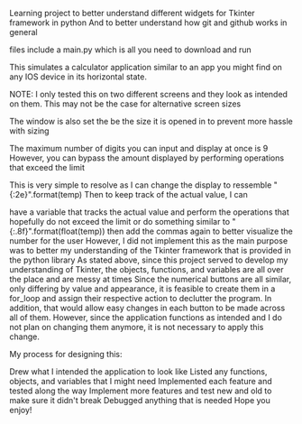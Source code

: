 Learning project to better understand different widgets for Tkinter framework in python And to better understand how git and github works in general

files include a main.py which is all you need to download and run

This simulates a calculator application similar to an app you might find on any IOS device in its horizontal state.

NOTE: I only tested this on two different screens and they look as intended on them. This may not be the case for alternative screen sizes

The window is also set the be the size it is opened in to prevent more hassle with sizing

The maximum number of digits you can input and display at once is 9 However, you can bypass the amount displayed by performing operations that exceed the limit

This is very simple to resolve as I can change the display to ressemble "{:2e}".format(temp) Then to keep track of the actual value, I can

have a variable that tracks the actual value and perform the operations that hopefully do not exceed the limit
or do something similar to "{:.8f}".format(float(temp)) then add the commas again to better visualize the number for the user However, I did not implement this as the main purpose was to better my understanding of the Tkinter framework that is provided in the python library
As stated above, since this project served to develop my understanding of Tkinter, the objects, functions, and variables are all over the place and are messy at times Since the numerical buttons are all similar, only differing by value and appearance, it is feasible to create them in a for_loop and assign their respective action to declutter the program. In addition, that would allow easy changes in each button to be made across all of them. However, since the application functions as intended and I do not plan on changing them anymore, it is not necessary to apply this change.

My process for designing this:

Drew what I intended the application to look like
Listed any functions, objects, and variables that I might need
Implemented each feature and tested along the way
Implement more features and test new and old to make sure it didn't break
Debugged anything that is needed
Hope you enjoy! 
